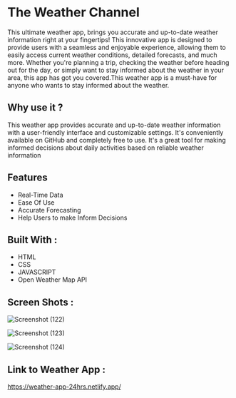# The Weather Channel
 This ultimate weather app, brings you accurate and up-to-date weather information right at your fingertips! This innovative app is designed to provide users with a seamless and enjoyable experience, allowing them to easily access current weather conditions, detailed forecasts, and much more. Whether you're planning a trip, checking the weather before heading out for the day, or simply want to stay informed about the weather in your area, this app has got you covered.This weather app is a must-have for anyone who wants to stay informed about the weather.

## Why use it ?

This weather app provides accurate and up-to-date weather information with a user-friendly interface and customizable settings. It's conveniently available on GitHub and completely free to use. It's a great tool for making informed decisions about daily activities based on reliable weather information

## Features 
* Real-Time Data
* Ease Of Use
* Accurate Forecasting
* Help Users to make Inform Decisions 


## Built With :
* HTML
* CSS
* JAVASCRIPT
* Open Weather Map API


## Screen Shots :

![Screenshot (122)](https://user-images.githubusercontent.com/87274294/222959286-86ee69d0-cdc5-40a9-9931-b4d21faa4d90.png)


![Screenshot (123)](https://user-images.githubusercontent.com/87274294/222959277-9dc765c4-d423-47e8-a23c-c19966ad9da8.png)


![Screenshot (124)](https://user-images.githubusercontent.com/87274294/222959269-c7ec2c79-1466-4740-a7a4-f84e12881b02.png)


## Link to Weather App :
https://weather-app-24hrs.netlify.app/
